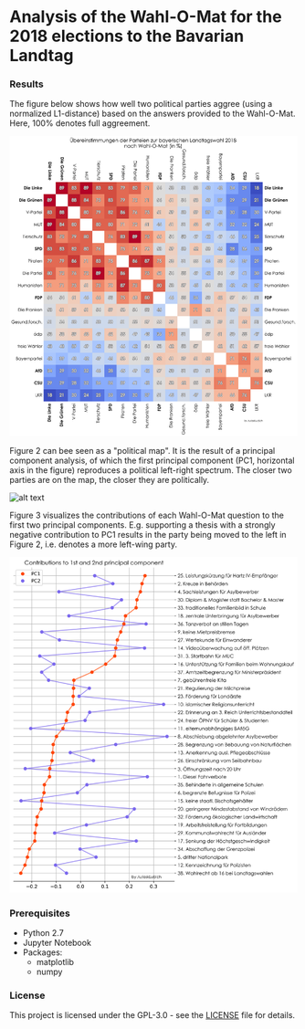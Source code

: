 # Analysis of the Wahl-O-Mat for the 2018 elections to the Bavarian Landtag

### Results

The figure below shows how well two political parties aggree (using a normalized L1-distance) based on the answers provided to the Wahl-O-Mat. 
Here, 100% denotes full aggreement.

![alt text](wahlomat.png "Figure 1")

Figure 2 can bee seen as a "political map". It is the result of a principal component analysis, of which the first principal component (PC1, horizontal axis in the figure)
reproduces a political left-right spectrum. The closer two parties are on the map, the closer they are politically.

![alt text](2Sprinc.png "Figure 2")

Figure 3 visualizes the contributions of each Wahl-O-Mat question to the first two principal components. 
E.g. supporting a thesis with a strongly negative contribution to PC1 results in the party being moved 
to the left in Figure 2, i.e. denotes a more left-wing party.

![alt text](princCont.png "Figure 3")

### Prerequisites

* Python 2.7
* Jupyter Notebook
* Packages:
    * matplotlib
    * numpy
    
### License

This project is licensed under the GPL-3.0 - see the [LICENSE](LICENSE) file for details.